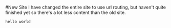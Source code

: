 #New Site
I have changed the entire site to use url routing, but haven't quite finished yet so there's a lot less content than the old site.

```hello world```